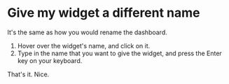 Give my widget a different name
===

It's the same as how you would rename the dashboard.

1. Hover over the widget's name, and click on it.
2. Type in the name that you want to give the widget, and press the Enter key on your keyboard.

That's it. Nice.